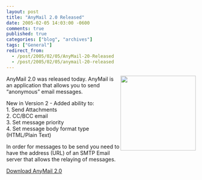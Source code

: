 ```yaml
---
layout: post
title: "AnyMail 2.0 Released"
date: 2005-02-05 14:03:00 -0600
comments: true
published: true
categories: ["blog", "archives"]
tags: ["General"]
redirect_from: 
  - /post/2005/02/05/AnyMail-20-Released
  - /post/2005/02/05/anymail-20-released
---
```

<!-- more -->
<P><IMG src="/products/images/anymail2.jpg" width=200 align=right border=0>AnyMail 2.0 was released today. AnyMail is an application that allows you to send &#8220;anonymous&#8221; email messages.</P>
<P>New in Version 2 -&nbsp;Added ability to:<BR>1. Send Attachments<BR>2. CC/BCC email<BR>3. Set message priority<BR>4. Set message body format type (HTML/Plain Text)</P>
<P>In order for messages to be send you need to have the address (URL) of an SMTP Email server that allows the relaying of messages.</P>
<P><A href="/products/#AnyMail">Download AnyMail 2.0</A></P>
